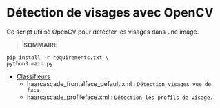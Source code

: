 # Détection de visages avec OpenCV
Ce script utilise OpenCV pour détecter les visages dans une image.

> **SOMMAIRE**
``` shell
pip install -r requirements.txt \
python3 main.py
```
+ <ins>Classifieurs</ins>
    + haarcascade_frontalface_default.xml : `Détection visages vue de face.`
    + haarcascade_profileface.xml : `Détection les profils de visage.`

